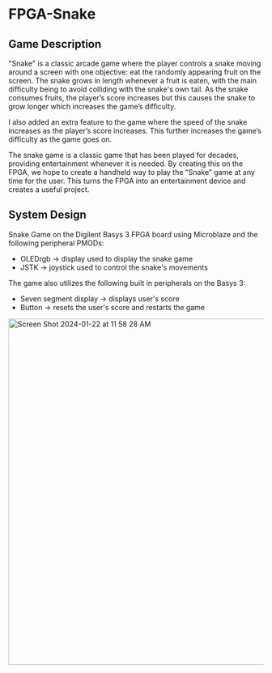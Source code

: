 # FPGA-Snake

## Game Description
"Snake" is a classic arcade game where the player controls a snake moving around a screen with one objective: eat the randomly appearing fruit on the screen. The snake grows in length whenever a fruit is eaten, with the main difficulty being to avoid colliding with the snake's own tail. As the snake consumes fruits, the player’s score increases but this causes the snake to grow longer which increases the game’s difficulty. 

I also added an extra feature to the game where the speed of the snake increases as the player’s score increases. This further increases the game’s difficulty as the game goes on. 

The snake game is a classic game that has been played for decades, providing entertainment whenever it is needed. By creating this on the FPGA, we hope to create a handheld way to play the “Snake” game at any time for the user. This turns the FPGA into an entertainment device and creates a useful project.


## System Design 
Snake Game on the Digilent Basys 3 FPGA board using Microblaze and the following peripheral PMODs: 
* OLEDrgb -> display used to display the snake game
* JSTK -> joystick used to control the snake's movements

The game also utilizes the following built in peripherals on the Basys 3: 
* Seven segment display -> displays user's score
* Button -> resets the user's score and restarts the game

<img width="684" alt="Screen Shot 2024-01-22 at 11 58 28 AM" src="https://github.com/sdcarlson/FPGA-Snake/assets/66243744/8dd790de-8424-4a21-82eb-710f25f7ebb0">

